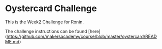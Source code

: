 # Oystercard Challenge

This is the Week2 Challenge for Ronin. 

The challenge instructions can be found [here] (https://github.com/makersacademy/course/blob/master/oystercard/README.md)
